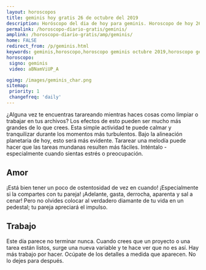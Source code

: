```yaml
---
layout: horoscopos
title: geminis hoy gratis 26 de octubre del 2019 
description: Horóscopo del dia de hoy para geminis. Horoscopo de hoy 26 de octubre del 2019. Las predicciones de amor, trabajo, vida personal gratis.
permalink: /horoscopo-diario-gratis/geminis/
amplink: /horoscopo-diario-gratis/amp/geminis/
home: FALSE
redirect_from: /p/geminis.html
keywords: geminis,horoscopo,horoscopo geminis octubre 2019,horoscopo geminis hoy,tarot geminis octubre 2019,horoscopo geminis,tarot geminis hoy,horoscopo de hoy,horoscopo diario,tarot del amor,horoscopo de hoy geminis,horoscopo diario del tarot, Horoscopo de hoy geminis 26 de octubre del 2019,horóscopo del día,signos zodiacales 2019, el horoscopo de hoy
horoscopo:
 signo: geminis
 video: aBNamViUP_A

ogimg: /images/geminis_char.png
sitemap:
 priority: 1
 changefreq: 'daily'
---
```



¿Alguna vez te encuentras tarareando mientras haces cosas como limpiar o trabajar en tus archivos? Los efectos de esto pueden ser mucho más grandes de lo que crees. Esta simple actividad te puede calmar y tranquilizar durante los momentos más turbulentos. Bajo la alineación planetaria de hoy, esto será más evidente. Tararear una melodía puede hacer que las tareas mundanas resulten más fáciles. Inténtalo - especialmente cuando sientas estrés o preocupación.

## Amor

¡Está bien tener un poco de ostentosidad de vez en cuando! ¡Especialmente si la compartes con tu pareja! ¡Adelante, gasta, derrocha, aparenta y sal a cenar! Pero no olvides colocar al verdadero diamante de tu vida en un pedestal; tu pareja apreciará el impulso.

## Trabajo

Este día parece no terminar nunca. Cuando crees que un proyecto o una tarea están listos, surge una nueva variable y te hace ver que no es así. Hay más trabajo por hacer. Ocúpate de los detalles a medida que aparecen. No lo dejes para después.